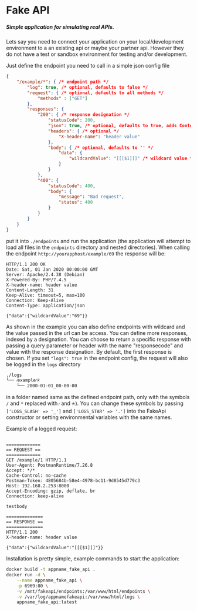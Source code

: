 # Fake API

##### Simple application for simulating real APIs.

Lets say you need to connect your application on your local/development environment to a an existing api or maybe your partner api.
However they do not have a test or sandbox environment for testing and/or development. 


Just define the endpoint you need to call in a simple json config file
```json
{
    "/example/*": { /* endpoint path */
        "log": true, /* optional, defaults to false */
        "request": { /* optional, defaults to all methods */
            "methods" : ["GET"]
        },
        "responses": {
            "200": { /* response designation */
                "statusCode": 200,
                "json": true, /* optional, defaults to true, adds Content-Type and Content-Length headers */
                "headers": { /* optional */
                    "X-header-name": "header value"
                },
                "body": { /* optional, defaults to '' */
                    "data": {
                        "wildcardValue": "[[[$1]]]" /* wildcard value */
                    }
                }
            },
            "400": {
                "statusCode": 400,
                "body": {
                    "message": "Bad request",
                    "status": 400
                }
            }
        }
    }
}
```
put it into `./endpoints` and run the application (the application will attempt to load all files in the `endpoints` directory and nested directories). When calling the endpoint `http://yourapphost/example/69` the response will be:
```http request
HTTP/1.1 200 OK
Date: Sat, 01 Jan 2020 00:00:00 GMT
Server: Apache/2.4.38 (Debian)
X-Powered-By: PHP/7.4.5
X-header-name: header value
Content-Length: 31
Keep-Alive: timeout=5, max=100
Connection: Keep-Alive
Content-Type: application/json

{"data":{"wildcardValue":"69"}}
```
As shown in the example you can also define endpoints with wildcard and the value passed in the url can be access.
You can define more responses, indexed by a designation. You can choose to return a specific response with passing a query parameter or header with the name "responsecode" and value with the response designation. By default, the first response is chosen.
If you set `"logs": true` in the endpoint config, the request will also be logged in the `logs` directory
```bash
./logs
└── ⁄example⁄🞯
    └── 2000-01-01_00-00-00
```
in a folder named same as the defined endpoint path, only with the symbols `/` and `*` replaced with `⁄` and `🞯`). You can change these symbols by passing `['LOGS_SLASH' => '_']` and `['LOGS_STAR' => '.']` into the FakeApi constructor or setting environmental variables with the same names.

Example of a logged request:
```text

=============
== REQUEST ==
=============
GET /example/1 HTTP/1.1
User-Agent: PostmanRuntime/7.26.8
Accept: */*
Cache-Control: no-cache
Postman-Token: 4805684b-58e4-4978-bc11-9d8545d779c3
Host: 192.168.2.253:8000
Accept-Encoding: gzip, deflate, br
Connection: keep-alive

testbody

==============
== RESPONSE ==
==============
HTTP/1.1 200
X-header-name: header value

{"data":{"wildcardValue":"[[[$1]]]"}}

```
Installation is pretty simple, example commands to start the application:
```bash
docker build -t appname_fake_api .
docker run -d \
    --name appname_fake_api \
    -p 6969:80 \
    -v /mnt/fakeapi/endpoints:/var/www/html/endpoints \
    -v /var/log/appnamefakeapi:/var/www/html/logs \
    appname_fake_api:latest
```